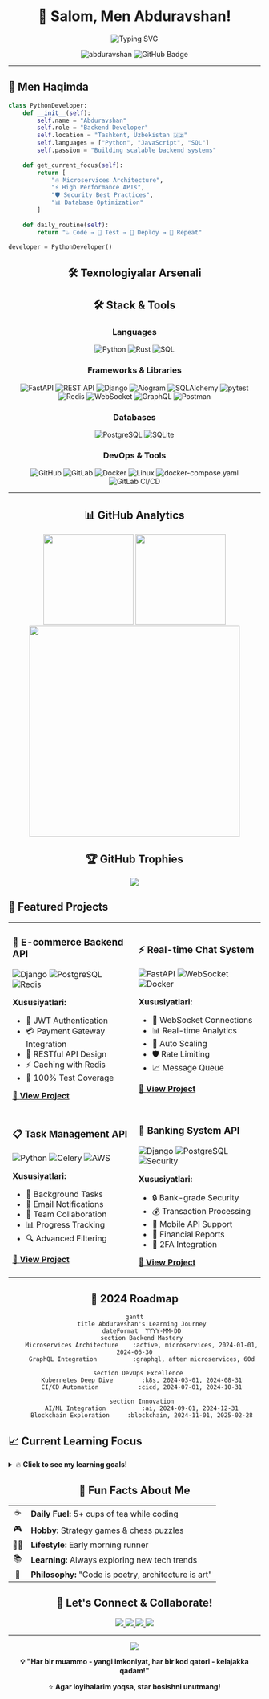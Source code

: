 <div align="center">
  
# 💫 Salom, Men **Abduravshan**! 

<img src="https://readme-typing-svg.herokuapp.com?font=Fira+Code&pause=1000&color=00D9FF&center=true&vCenter=true&width=435&lines=Python+Backend+Developer;API+Architecture+Expert;Clean+Code+Enthusiast;Always+Learning+New+Tech!" alt="Typing SVG" />

<p align="center">
  <img src="https://komarev.com/ghpvc/?username=abduravshan&label=Profile%20views&color=0e75b6&style=flat" alt="abduravshan" /> 
  <img src="https://img.shields.io/github/followers/abduravshan?label=Followers&style=social" alt="GitHub Badge">
</p>

---

</div>

## 🎯 Men Haqimda

```python
class PythonDeveloper:
    def __init__(self):
        self.name = "Abduravshan"
        self.role = "Backend Developer"
        self.location = "Tashkent, Uzbekistan 🇺🇿"
        self.languages = ["Python", "JavaScript", "SQL"]
        self.passion = "Building scalable backend systems"
    
    def get_current_focus(self):
        return [
            "🔥 Microservices Architecture",
            "⚡ High Performance APIs", 
            "🛡️ Security Best Practices",
            "📊 Database Optimization"
        ]
    
    def daily_routine(self):
        return "☕ Code → 🧪 Test → 🚀 Deploy → 🔄 Repeat"

developer = PythonDeveloper()
```

<div align="center">

## 🛠️ **Texnologiyalar Arsenali**


## 🛠 Stack & Tools

### **Languages**
![Python](https://img.shields.io/badge/Python-3776AB?style=for-the-badge&logo=python&logoColor=white)
![Rust](https://img.shields.io/badge/Rust-000000?style=for-the-badge&logo=rust&logoColor=white)
![SQL](https://img.shields.io/badge/SQL-4479A1?style=for-the-badge&logo=postgresql&logoColor=white)

### **Frameworks & Libraries**
![FastAPI](https://img.shields.io/badge/FastAPI-009688?style=for-the-badge&logo=fastapi&logoColor=white)
![REST API](https://img.shields.io/badge/REST%20API-FF6C37?style=for-the-badge&logo=api&logoColor=white)
![Django](https://img.shields.io/badge/Django-092E20?style=for-the-badge&logo=django&logoColor=white)
![Aiogram](https://img.shields.io/badge/Aiogram-0088CC?style=for-the-badge&logo=telegram&logoColor=white)
![SQLAlchemy](https://img.shields.io/badge/SQLAlchemy-D71F00?style=for-the-badge&logo=sqlalchemy&logoColor=white)
![pytest](https://img.shields.io/badge/pytest-0A9EDC?style=for-the-badge&logo=pytest&logoColor=white)
![Redis](https://img.shields.io/badge/Redis-DC382D?style=for-the-badge&logo=redis&logoColor=white)
![WebSocket](https://img.shields.io/badge/WebSocket-010101?style=for-the-badge&logo=websocket&logoColor=white)
![GraphQL](https://img.shields.io/badge/GraphQL-E10098?style=for-the-badge&logo=graphql&logoColor=white)
![Postman](https://img.shields.io/badge/Postman-FF6C37?style=for-the-badge&logo=postman&logoColor=white)






### **Databases**
![PostgreSQL](https://img.shields.io/badge/PostgreSQL-336791?style=for-the-badge&logo=postgresql&logoColor=white)
![SQLite](https://img.shields.io/badge/SQLite-003B57?style=for-the-badge&logo=sqlite&logoColor=white)


### **DevOps & Tools**
![GitHub](https://img.shields.io/badge/GitHub-181717?style=for-the-badge&logo=github&logoColor=white)
![GitLab](https://img.shields.io/badge/GitLab-FC6D26?style=for-the-badge&logo=gitlab&logoColor=white)
![Docker](https://img.shields.io/badge/Docker-2496ED?style=for-the-badge&logo=docker&logoColor=white)
![Linux](https://img.shields.io/badge/Linux-FCC624?style=for-the-badge&logo=linux&logoColor=black)
![docker-compose.yaml](https://img.shields.io/badge/docker--compose.yaml-2496ED?style=for-the-badge&logo=docker&logoColor=white)
![GitLab CI/CD](https://img.shields.io/badge/GitLab%20CI%2FCD-FC6D26?style=for-the-badge&logo=gitlab&logoColor=white)


---


## 📊 **GitHub Analytics**

<img height="180em" src="https://github-readme-stats.vercel.app/api?username=abduravshan&show_icons=true&theme=tokyonight&include_all_commits=true&count_private=true"/>
<img height="180em" src="https://github-readme-stats.vercel.app/api/top-langs/?username=abduravshan&layout=compact&langs_count=8&theme=tokyonight"/>

<img width="420" src="https://github-readme-streak-stats.herokuapp.com/?user=abduravshan&theme=tokyonight" />

## 🏆 **GitHub Trophies**
<img src="https://github-profile-trophy.vercel.app/?username=abduravshan&theme=tokyonight&no-frame=true&margin-w=30" />

</div>

## 🚀 **Featured Projects**

<table>
<tr>
<td width="50%">

### 🛒 **E-commerce Backend API**
![Django](https://img.shields.io/badge/-Django-092E20?style=flat-square&logo=django)
![PostgreSQL](https://img.shields.io/badge/-PostgreSQL-336791?style=flat-square&logo=postgresql)
![Redis](https://img.shields.io/badge/-Redis-DC382D?style=flat-square&logo=redis)

**Xususiyatlari:**
- 🔐 JWT Authentication
- 💳 Payment Gateway Integration  
- 📱 RESTful API Design
- ⚡ Caching with Redis
- 🧪 100% Test Coverage

[📂 **View Project**](https://github.com/abduravshan/ecommerce-api)

</td>
<td width="50%">

### ⚡ **Real-time Chat System**
![FastAPI](https://img.shields.io/badge/-FastAPI-009688?style=flat-square&logo=fastapi)
![WebSocket](https://img.shields.io/badge/-WebSocket-010101?style=flat-square&logo=socket.io)
![Docker](https://img.shields.io/badge/-Docker-2496ED?style=flat-square&logo=docker)

**Xususiyatlari:**
- 🚀 WebSocket Connections
- 📊 Real-time Analytics
- 🔄 Auto Scaling
- 🛡️ Rate Limiting
- 📈 Message Queue

[📂 **View Project**](https://github.com/abduravshan/realtime-chat)

</td>
</tr>
<tr>
<td width="50%">

### 📋 **Task Management API**
![Python](https://img.shields.io/badge/-Python-3776AB?style=flat-square&logo=python)
![Celery](https://img.shields.io/badge/-Celery-37B24D?style=flat-square&logo=celery)
![AWS](https://img.shields.io/badge/-AWS-232F3E?style=flat-square&logo=amazon-aws)

**Xususiyatlari:**
- 🔄 Background Tasks
- 📧 Email Notifications
- 👥 Team Collaboration
- 📊 Progress Tracking
- 🔍 Advanced Filtering

[📂 **View Project**](https://github.com/abduravshan/task-manager)

</td>
<td width="50%">

### 🏦 **Banking System API**
![Django](https://img.shields.io/badge/-Django-092E20?style=flat-square&logo=django)
![PostgreSQL](https://img.shields.io/badge/-PostgreSQL-336791?style=flat-square&logo=postgresql)
![Security](https://img.shields.io/badge/-Security-FF6B6B?style=flat-square&logo=security)

**Xususiyatlari:**
- 🔒 Bank-grade Security
- 💰 Transaction Processing
- 📱 Mobile API Support
- 🧾 Financial Reports
- 🔐 2FA Integration

[📂 **View Project**](https://github.com/abduravshan/banking-api)

</td>
</tr>
</table>

<div align="center">

## 🎯 **2024 Roadmap**

```mermaid
gantt
    title Abduravshan's Learning Journey
    dateFormat  YYYY-MM-DD
    section Backend Mastery
    Microservices Architecture    :active, microservices, 2024-01-01, 2024-06-30
    GraphQL Integration          :graphql, after microservices, 60d
    
    section DevOps Excellence  
    Kubernetes Deep Dive        :k8s, 2024-03-01, 2024-08-31
    CI/CD Automation           :cicd, 2024-07-01, 2024-10-31
    
    section Innovation
    AI/ML Integration          :ai, 2024-09-01, 2024-12-31
    Blockchain Exploration     :blockchain, 2024-11-01, 2025-02-28
```

</div>

## 📈 **Current Learning Focus**

<details>
<summary>🔥 <b>Click to see my learning goals!</b></summary>

### 🎯 **Technical Goals**
- [ ] **Microservices** - Service mesh implementation
- [ ] **Kubernetes** - Container orchestration mastery  
- [ ] **GraphQL** - Modern API development
- [ ] **Event-Driven Architecture** - Async messaging
- [ ] **Machine Learning** - AI-powered backends

### 📚 **Books I'm Reading**
- 📖 "Building Microservices" by Sam Newman
- 📖 "Designing Data-Intensive Applications" by Martin Kleppmann
- 📖 "Clean Architecture" by Robert C. Martin

</details>

<div align="center">

## 🌟 **Fun Facts About Me**

<table>
<tr>
<td align="center">☕</td>
<td><b>Daily Fuel:</b> 5+ cups of tea while coding</td>
</tr>
<tr>
<td align="center">🎮</td>
<td><b>Hobby:</b> Strategy games & chess puzzles</td>
</tr>
<tr>
<td align="center">🏃‍♂️</td>
<td><b>Lifestyle:</b> Early morning runner</td>
</tr>
<tr>
<td align="center">📚</td>
<td><b>Learning:</b> Always exploring new tech trends</td>
</tr>
<tr>
<td align="center">🎯</td>
<td><b>Philosophy:</b> "Code is poetry, architecture is art"</td>
</tr>
</table>

## 🤝 **Let's Connect & Collaborate!**

<a href="mailto:your.email@gmail.com">
  <img src="https://img.shields.io/badge/Gmail-D14836?style=for-the-badge&logo=gmail&logoColor=white" />
</a>
<a href="https://linkedin.com/in/abduravshan">
  <img src="https://img.shields.io/badge/LinkedIn-0077B5?style=for-the-badge&logo=linkedin&logoColor=white" />
</a>
<a href="https://t.me/abduravshan">
  <img src="https://img.shields.io/badge/Telegram-2CA5E0?style=for-the-badge&logo=telegram&logoColor=white" />
</a>
<a href="https://your-portfolio.com">
  <img src="https://img.shields.io/badge/Portfolio-FF5722?style=for-the-badge&logo=google-chrome&logoColor=white" />
</a>

---

<img src="https://capsule-render.vercel.app/api?type=waving&color=gradient&height=100&section=footer"/>

**💡 "Har bir muammo - yangi imkoniyat, har bir kod qatori - kelajakka qadam!"**

⭐ **Agar loyihalarim yoqsa, star bosishni unutmang!**

</div>
